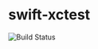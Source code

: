 # swift-xctest

![Build Status](https://travis-ci.org/cyber-dojo-languages/swift-xctest.svg?branch=master)
